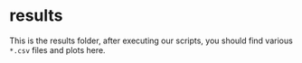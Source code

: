 # results

This is the results folder, after executing our scripts, you should find various `*.csv` files and plots here.
